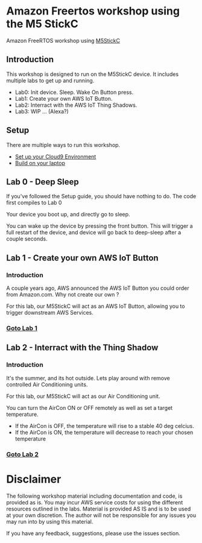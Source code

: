 # Amazon Freertos workshop using the M5 StickC

Amazon FreeRTOS workshop using [M5StickC](https://docs.m5stack.com/#/en/core/m5stickc)


## Introduction

This workshop is designed to run on the M5StickC device. It includes multiple labs to get up and running.

- Lab0: Init device. Sleep. Wake On Button press.
- Lab1: Create your own AWS IoT Button.
- Lab2: Interract with the AWS IoT Thing Shadows.
- Lab3: WIP ... (Alexa?)

## Setup

There are multiple ways to run this workshop.

- [Set up your Cloud9 Environment](./docs/cloud9.md)
- [Build on your laptop](./docs/laptopbuild.md)


## Lab 0 - Deep Sleep

If you've followed the Setup guide, you should have nothing to do. The code first compiles to Lab 0

Your device you boot up, and directly go to sleep.

You can wake up the device by pressing the front button. This will trigger a full restart of the device, and device will go back to deep-sleep after a couple seconds.

## Lab 1 - Create your own AWS IoT Button

### Introduction
A couple years ago, AWS announced the AWS IoT Button you could order from Amazon.com. Why not create our own ?

For this lab, our M5StickC will act as an AWS IoT Button, allowing you to trigger downstream AWS Services.

### [Goto Lab 1](./docs/lab1.md)

## Lab 2 - Interract with the Thing Shadow

### Introduction
It's the summer, and its hot outside. Lets play around with remove controlled Air Conditioning units.

For this lab, our M5StickC will act as our Air Conditioning unit.

You can turn the AirCon ON or OFF remotely as well as set a target temperature.

* If the AirCon is OFF, the temperature will rise to a stable 40 deg celcius.
* If the AirCon is ON, the temperature will decrease to reach your chosen temperature

### [Goto Lab 2](./docs/lab2.md)


# Disclaimer
The following workshop material including documentation and code, is provided as is. You may incur AWS service costs for using the different resources outlined in the labs. Material is provided AS IS and is to be used at your own discretion. The author will not be responsible for any issues you may run into by using this material. 

If you have any feedback, suggestions, please use the issues section.